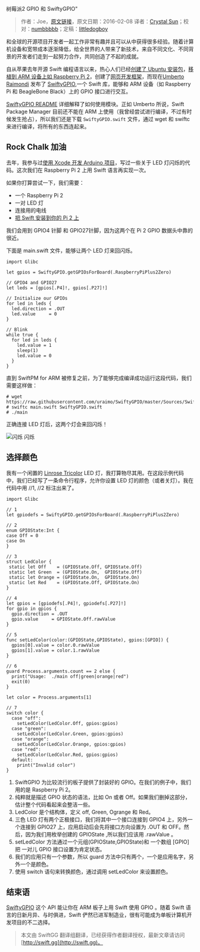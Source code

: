 树莓派2 GPIO 和 SwiftyGPIO"

> 作者：Joe，[原文链接](http://dev.iachieved.it/iachievedit/raspberry-pi-2-gpio-with-swiftygpio/)，原文日期：2016-02-08
> 译者：[Crystal Sun](http://www.jianshu.com/users/7a2d2cc38444/latest_articles)；校对：[numbbbbb](http://numbbbbb.com/)；定稿：[littledogboy](undefined)
  









和全球的开源项目开发者一起工作非常有趣并且可以从中获得很多经验。随着计算机设备和宽带成本逐渐降低，给全世界的人带来了新技术，来自不同文化、不同背景的开发者们走到一起努力合作，共同创造了不起的成就。

自从苹果去年开源 Swift 编程语言以来，热心人们已经[创建了 Ubuntu 安装包](http://dev.iachieved.it/iachievedit/ubuntu-packages-for-open-source-swift/)，[移植到 ARM 设备上如 Raspberry Pi 2](http://www.housedillon.com/?p=2287)，创建了[网页开发框架](http://dev.iachieved.it/iachievedit/building-rest-apis-with-zewo/)，而现在[Umberto Raimondi](https://www.uraimo.com) 发布了 [SwiftyGPIO](https://github.com/uraimo/SwiftyGPIO),一个 Swift 库，能够和 ARM 设备（如 Raspberry Pi 和 BeagleBone Black）上的 GPIO 接口进行交互。



[SwiftyGPIO README](https://github.com/uraimo/SwiftyGPIO/blob/master/README.md) 详细解释了如何使用模块。正如 Umberto 所说，Swift Package Manager 目前还不能在 ARM 上使用（我曾经尝试进行编译，不过有时候发生抢占），所以我们还是下载 `SwiftyGPIO.swift` 文件，通过 wget 和 swiftc  来进行编译，将所有的东西连起来。

## Rock Chalk 加油

去年，我参与过[使用 Xcode 开发 Arduino 项目](http://dev.iachieved.it/iachievedit/getting-started-with-arduino-and-xcode/)，写过一些关于 LED 灯闪烁的代码。这次我们在 Raspberry Pi 2 上用 Swift 语言再实现一次。

如果你打算尝试一下，我们需要：

* 一个 Raspberry Pi 2
* 一对 LED 灯
* 连接用的电线
* [把 Swift 安装到你的 Pi 2 上](http://dev.iachieved.it/iachievedit/open-source-swift-on-raspberry-pi-2/)

我们会用到 GPIO4 针脚 和 GPIO27针脚，因为这两个在 Pi 2 GPIO 数据头中靠的很近。

下面是 main.swift 文件，能够让两个 LED 灯来回闪烁。

    
    import Glibc
     
    let gpios = SwiftyGPIO.getGPIOsForBoard(.RaspberryPiPlus2Zero)
     
    // GPIO4 and GPIO27
    let leds = [gpios[.P4]!, gpios[.P27]!]
     
    // Initialize our GPIOs
    for led in leds {
      led.direction = .OUT
      led.value     = 0
    }
     
    // Blink
    while true {
      for led in leds {
        led.value = 1
        sleep(1)
        led.value = 0
      }
    }

直到 SwiftPM for ARM 被修复之前，为了能够完成编译成功运行这段代码，我们需要这样做：

    
    # wget https://raw.githubusercontent.com/uraimo/SwiftyGPIO/master/Sources/SwiftyGPIO.swift
    # swiftc main.swift SwiftyGPIO.swift
    # ./main

正确连接 LED 灯后，这两个灯会来回闪烁！

![闪烁 闪烁](https://swift.gg/img/articles/raspberry-pi-2-gpio-with-swiftygpio/SwiftLEDs.png1459473018.7848978)

## 选择颜色

我有一个闲置的 [Linrose Tricolor](http://www.amazon.com/Linrose-B4361H1-Green-Amber-Tricolor/dp/B008K1SWEC) LED 灯，我打算物尽其用。在这段示例代码中，我们已经写了一条命令行程序，允许你设置 LED 灯的颜色（或者关灯）。我在代码中用 //1, //2 标注出来了。

    
    import Glibc
     
    // 1
    let gpiodefs = SwiftyGPIO.getGPIOsForBoard(.RaspberryPiPlus2Zero)
     
    // 2
    enum GPIOState:Int {
    case Off = 0
    case On 
    }
     
    // 3
    struct LedColor {
     static let Off    = (GPIOState.Off, GPIOState.Off) 
     static let Green  = (GPIOState.On,  GPIOState.Off)
     static let Orange = (GPIOState.On,  GPIOState.On)
     static let Red    = (GPIOState.Off, GPIOState.On)
    }
     
    // 4
    let gpios = [gpiodefs[.P4]!, gpiodefs[.P27]!]
    for gpio in gpios {
      gpio.direction = .OUT
      gpio.value     = GPIOState.Off.rawValue
    }
     
    // 5
    func setLedColor(color:(GPIOState,GPIOState), gpios:[GPIO]) {
      gpios[0].value = color.0.rawValue
      gpios[1].value = color.1.rawValue
    }
     
    // 6
    guard Process.arguments.count == 2 else {
      print("Usage:  ./main off|green|orange|red")
      exit(0)
    }
     
    let color = Process.arguments[1]
     
    // 7
    switch color {
      case "off":
        setLedColor(LedColor.Off, gpios:gpios)
      case "green":
        setLedColor(LedColor.Green, gpios:gpios)
      case "orange":
        setLedColor(LedColor.Orange, gpios:gpios)
      case "red":
        setLedColor(LedColor.Red, gpios:gpios)
      default:
        print("Invalid color")
    }

1. SwiftGPIO 为比较流行的板子提供了封装好的 GPIO。在我们的例子中，我们用的是 Raspberry Pi 2。
2. 纯粹就是描述 GPIO 状态的语法，比如 On 或者 Off。如果我们删掉这部分，估计整个代码看起来会整洁一些。
3. LedColor 是个结构体，定义 off, Green, Ogrange 和 Red。
4. 三色 LED 灯有两个正极接口，我们将其中一个接口连接到 GPIO4 上，另外一个连接到 GPIO27 上，应用启动后会先将接口方向设置为 .OUT 和 OFF。然后，因为我们用枚举创建的 GPIOState ,所以我们应该用 .rawValue 。
5. setLedColor 方法通过一个元组(GPIOState,GPIOState)和 一个数组 [GPIO] 把 一对儿 GPIO 接口设置为肯定状态。 
6. 我们的应用只有一个参数，所以 guard 方法中只有两个，一个是应用名字，另外一个是颜色。
7. 使用 switch 语句来转换颜色，通过调用 setLedColor 来设置颜色。

## 结束语

[SwiftyGPIO](https://github.com/uraimo/SwiftyGPIO) 这个 API 能让你在 ARM 板子上用 Swift 使用 GPIO 。随着 Swift 语言的日新月异、与时俱进，Swift 俨然已进军制造业，很有可能成为单板计算机开发项目的不二选择。
> 本文由 SwiftGG 翻译组翻译，已经获得作者翻译授权，最新文章请访问 [http://swift.gg](http://swift.gg)。
